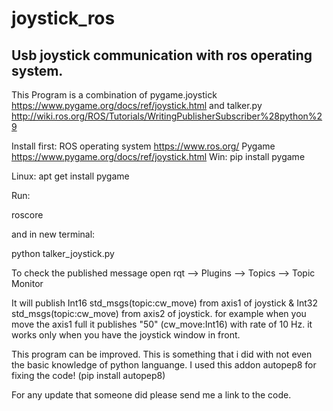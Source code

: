 # joystick_ros
Usb joystick communication with ros operating system.
-------

 This Program is a combination of pygame.joystick https://www.pygame.org/docs/ref/joystick.html
 and talker.py http://wiki.ros.org/ROS/Tutorials/WritingPublisherSubscriber%28python%29


Install first:
ROS operating system  https://www.ros.org/
Pygame  https://www.pygame.org/docs/ref/joystick.html
Win:
pip install pygame

Linux:
apt get install pygame

Run:

roscore

and in new terminal:

python talker_joystick.py

To check the published message open rqt --> Plugins --> Topics --> Topic Monitor

It will publish Int16 std_msgs(topic:cw_move) from axis1 of joystick & Int32 std_msgs(topic:cw_move) from axis2 of joystick.
for example when you move the axis1 full it publishes "50" (cw_move:Int16) with rate of 10 Hz.
it works only when you have the joystick window in front.

This program can be improved. This is something that i did with not even the basic knowledge of python languange. 
I used this addon autopep8 for fixing the code! (pip install autopep8)

For any update that someone did please send me a link to the code.
